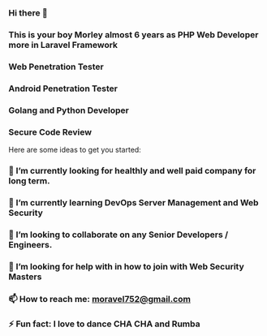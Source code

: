 ### Hi there 👋
### This is your boy Morley almost 6 years as PHP Web Developer more in Laravel Framework
### Web Penetration Tester
### Android Penetration Tester
### Golang and Python Developer
### Secure Code Review

Here are some ideas to get you started:

### 🔭 I’m currently  looking for healthly and well paid company for long term.
### 🌱 I’m currently learning DevOps Server Management and Web Security
### 👯 I’m looking to collaborate on any Senior Developers / Engineers.
### 🤔 I’m looking for help with in how to join with Web Security Masters
### 📫 How to reach me: moravel752@gmail.com
### ⚡ Fun fact: I love to dance CHA CHA and Rumba
